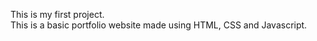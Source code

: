 This is my first project.
<br>
This is a basic portfolio website made using HTML, CSS and Javascript.
